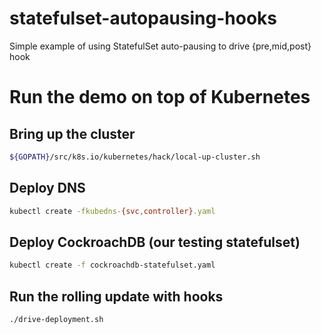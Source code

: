 # statefulset-autopausing-hooks
Simple example of using StatefulSet auto-pausing to drive {pre,mid,post} hook


# Run the demo on top of Kubernetes
## Bring up the cluster
```bash
${GOPATH}/src/k8s.io/kubernetes/hack/local-up-cluster.sh
```

## Deploy DNS
```bash
kubectl create -fkubedns-{svc,controller}.yaml
```

## Deploy CockroachDB (our testing statefulset)
```bash
kubectl create -f cockroachdb-statefulset.yaml
```

## Run the rolling update with hooks
```bash
./drive-deployment.sh
```

